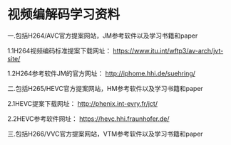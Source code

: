 # 视频编解码学习资料

一.包括H264/AVC官方提案网站，JM参考软件以及学习书籍和paper

1.1H264视频编码标准提案下载网址：
https://www.itu.int/wftp3/av-arch/jvt-site/

1.2H264参考软件JM的官方网址：
http://iphome.hhi.de/suehring/

二.包括H265/HEVC官方提案网站，HM参考软件以及学习书籍和paper

2.1HEVC提案下载网址：
http://phenix.int-evry.fr/jct/

2.2HEVC参考软件网址：
https://hevc.hhi.fraunhofer.de/

三.包括H266/VVC官方提案网站，VTM参考软件以及学习书籍和paper




